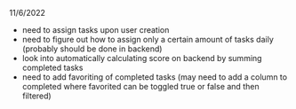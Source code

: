 11/6/2022
- need to assign tasks upon user creation
- need to figure out how to assign only a certain amount of tasks daily (probably should be done in backend)
- look into automatically calculating score on backend by summing completed tasks
- need to add favoriting of completed tasks (may need to add a column to completed where favorited can be toggled true or false and then filtered)
